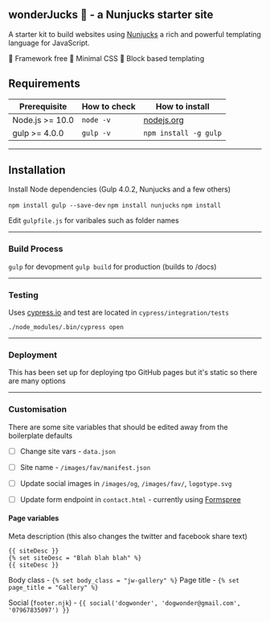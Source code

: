 ## wonderJucks 🗿 - a Nunjucks starter site

A starter kit to build websites using [Nunjucks](https://mozilla.github.io/nunjucks/) a rich and powerful templating language for JavaScript. 

🐛 Framework free
🐝 Minimal CSS
🐬 Block based templating 

## Requirements

| Prerequisite    | How to check | How to install
| --------------- | ------------ | ------------- |
| Node.js >= 10.0  | `node -v`    | [nodejs.org](http://nodejs.org/) |
| gulp >= 4.0.0  | `gulp -v`    | `npm install -g gulp` |

---------------

## Installation
Install Node dependencies (Gulp 4.0.2, Nunjucks and a few others)

`npm install gulp --save-dev`
`npm install nunjucks`
`npm install`

Edit `gulpfile.js` for varibales such as folder names

---------------

### Build Process
`gulp` for devopment
`gulp build` for production (builds to /docs)

---------------

### Testing
Uses [cypress.io](https://www.cypress.io/) and test are located in `cypress/integration/tests` 

`./node_modules/.bin/cypress open`

---------------

### Deployment
This has been set up for deploying tpo GitHub pages but it's static so there are many options

---------------

### Customisation

There are some site variables that should be edited away from the boilerplate defaults

- [ ] Change site vars - `data.json`
- [ ] Site name - `/images/fav/manifest.json`
- [ ] Update social images in `/images/og`, `/images/fav/`, `logotype.svg`
- [ ] Update form endpoint in `contact.html` - currently using [Formspree](https://formspree.io/)


#### Page variables 

Meta description (this also changes the twitter and facebook share text)

```
{{ siteDesc }}
{% set siteDesc = "Blah blah blah" %}
{{ siteDesc }}
```

Body class - `{% set body_class = "jw-gallery" %}`
Page title - `{% set page_title = "Gallery" %}`

Social (`footer.njk`) - `{{ social('dogwonder', 'dogwonder@gmail.com', '07967835097') }}`


